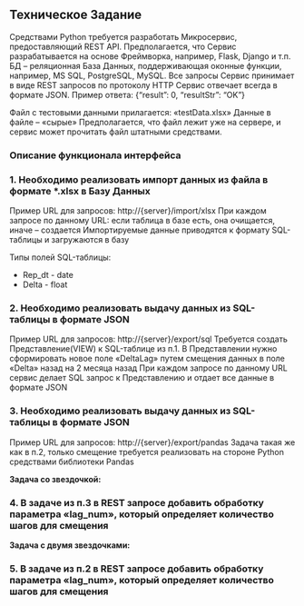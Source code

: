 ## Техническое Задание

Средствами Python требуется разработать Микросервис, предоставляющий REST API. 
Предполагается, что Сервис разрабатывается на основе Фреймворка, например, Flask, Django и т.п.
БД – реляционная База Данных, поддерживающая оконные функции, например, MS SQL, PostgreSQL, MySQL.
Все запросы Сервис принимает в виде REST запросов по протоколу HTTP
Сервис отвечает всегда в формате JSON. 
Пример ответа: {“result”: 0, “resultStr”: “OK”}

Файл с тестовыми данными прилагается: «testData.xlsx»
Данные в файле – «сырые»
Предполагается, что файл лежит уже на сервере, и сервис может прочитать файл штатными средствами.

### Описание функционала интерфейса

### 1. Необходимо реализовать импорт данных из файла в формате *.xlsx в Базу Данных

Пример URL для запросов: http://{server}/import/xlsx
При каждом запросе по данному URL:
если таблица в базе есть, она очищается, иначе – создается
Импортируемые данные приводятся к формату SQL-таблицы и загружаются в базу

Типы полей SQL-таблицы:

- Rep_dt - date
- Delta - float

### 2. Необходимо реализовать выдачу данных из SQL-таблицы в формате JSON

Пример URL для запросов: http://{server}/export/sql
Требуется создать Представление(VIEW) к SQL-таблице из п.1.
В Представлении нужно сформировать новое поле «DeltaLag» путем смещения данных в поле «Delta» назад на 2 месяца назад
При каждом запросе по данному URL сервис делает SQL запрос к Представлению и отдает все данные в формате JSON

### 3. Необходимо реализовать выдачу данных из SQL-таблицы в формате JSON

Пример URL для запросов: http://{server}/export/pandas
Задача такая же как в п.2, только смещение требуется реализовать на стороне Python средствами библиотеки Pandas

**Задача со звездочкой:**

### 4. В задаче из п.3 в REST запросе добавить обработку параметра «lag_num», который определяет количество шагов для смещения

**Задача с двумя звездочками:**
   
### 5. В задаче из п.2 в REST запросе добавить обработку параметра «lag_num», который определяет количество шагов для смещения
